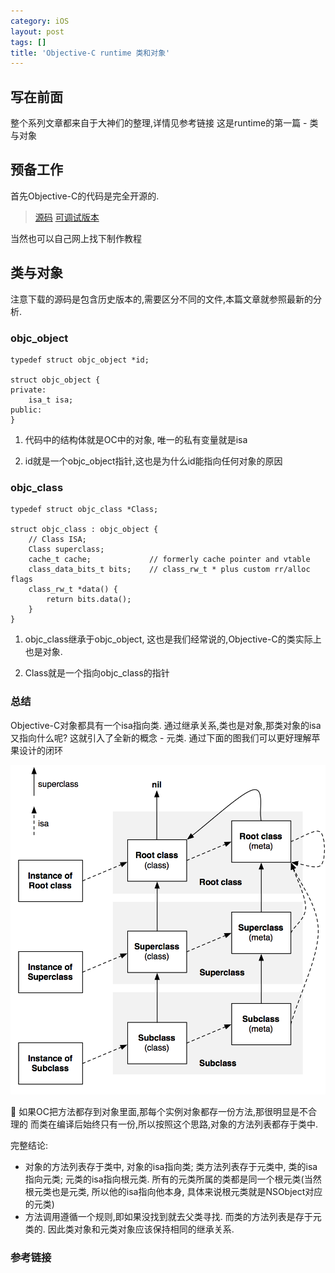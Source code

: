```yaml
---
category: iOS
layout: post
tags: []
title: 'Objective-C runtime 类和对象'
---
```

## 写在前面

整个系列文章都来自于大神们的整理,详情见参考链接
这是runtime的第一篇 - 类与对象

## 预备工作

首先Objective-C的代码是完全开源的.
> [源码](https://opensource.apple.com/tarballs/objc4/)
> [可调试版本](https://github.com/RetVal/objc-runtime)

当然也可以自己网上找下制作教程

## 类与对象

注意下载的源码是包含历史版本的,需要区分不同的文件,本篇文章就参照最新的分析.

### objc_object
```
typedef struct objc_object *id;

struct objc_object {
private:
    isa_t isa;
public:
}
```
1) 代码中的结构体就是OC中的对象, 唯一的私有变量就是isa

2) id就是一个objc_object指针,这也是为什么id能指向任何对象的原因

### objc_class
```
typedef struct objc_class *Class;

struct objc_class : objc_object {
    // Class ISA;
    Class superclass;
    cache_t cache;             // formerly cache pointer and vtable
    class_data_bits_t bits;    // class_rw_t * plus custom rr/alloc flags
    class_rw_t *data() { 
        return bits.data();
    }
}
```

1) objc_class继承于objc_object, 这也是我们经常说的,Objective-C的类实际上也是对象.

2) Class就是一个指向objc_class的指针

### 总结

Objective-C对象都具有一个isa指向类. 通过继承关系,类也是对象,那类对象的isa又指向什么呢?
这就引入了全新的概念 - 元类.
通过下面的图我们可以更好理解苹果设计的闭环

![OC类闭环](https://raw.githubusercontent.com/HighmoreXu/BlogImage/master/images/object_model.png "OC类闭环")

🤔 如果OC把方法都存到对象里面,那每个实例对象都存一份方法,那很明显是不合理的
而类在编译后始终只有一份,所以按照这个思路,对象的方法列表都存于类中.

完整结论:
* 对象的方法列表存于类中, 对象的isa指向类; 类方法列表存于元类中, 类的isa指向元类; 元类的isa指向根元类. 所有的元类所属的类都是同一个根元类(当然根元类也是元类, 所以他的isa指向他本身, 具体来说根元类就是NSObject对应的元类)
* 方法调用遵循一个规则,即如果没找到就去父类寻找. 而类的方法列表是存于元类的. 因此类对象和元类对象应该保持相同的继承关系.


### 参考链接






